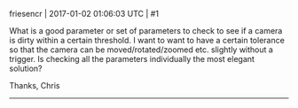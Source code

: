 friesencr | 2017-01-02 01:06:03 UTC | #1

What is a good parameter or set of parameters to check to see if a camera is dirty within a certain threshold.  I want to want to have a certain tolerance so that the camera can be moved/rotated/zoomed etc. slightly without a trigger.  Is checking all the parameters individually the most elegant solution?

Thanks,
Chris

-------------------------

